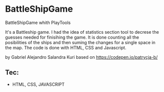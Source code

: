# BattleShipGame

BattleShipGame whith PlayTools

It's a Battleship game. I had the idea of statistics section tool to decrese the guesses needed for finisihing the game. It is done counting all the posibilities of the ships and then suming the changes for a single space in the map. The code is done with HTML, CSS and Javascript.

by Gabriel Alejandro Salandra Kuri
based on https://codepen.io/patrycja-b/

## Tec:

- HTML, CSS, JAVASCRIPT
